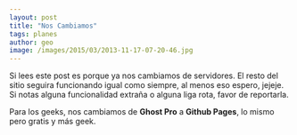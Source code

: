 ```yaml
---
layout: post
title: "Nos Cambiamos"
tags: planes
author: geo
image: /images/2015/03/2013-11-17-07-20-46.jpg
---
```


Si lees este post es porque ya nos cambiamos de servidores. El resto del sitio seguira funcionando igual como siempre, al menos eso espero, jejeje. Si notas alguna funcionalidad extraña o alguna liga rota, favor de reportarla.

Para los geeks, nos cambiamos de **Ghost Pro** a **Github Pages**, lo mismo pero gratis y más geek.
